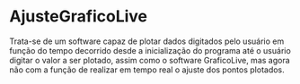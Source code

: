 # AjusteGraficoLive
Trata-se de um software capaz de plotar dados digitados pelo usuário em função do tempo decorrido desde a inicialização do programa até o usuário digitar o valor a ser plotado, assim como o software GraficoLive, mas agora não com a função de realizar em tempo real o ajuste dos pontos plotados.

